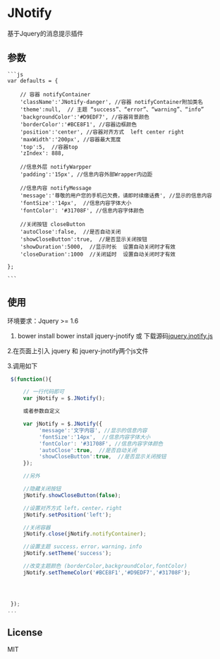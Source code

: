 # JNotify
基于Jquery的消息提示插件


## 参数
    ```js
    var defaults = {

        // 容器 notifyContainer
        'className':'JNotify-danger', //容器 notifyContainer附加类名
        'theme':null,  // 主题 “success”、“error”、“warning”、“info”
        'backgroundColor':'#D9EDF7', //容器背景颜色
        'borderColor':'#BCE8F1', //容器边框颜色
        'position':'center', //容器对齐方式  left center right
        'maxWidth':'200px', //容器最大宽度
        'top':5,  //容器top
        'zIndex': 888,

        //信息外层 notifyWarpper
        'padding':'15px', //信息内容外部Wrapper内边距

        //信息内容 notifyMessage
        'message':'尊敬的用户您的手机已欠费，请即时续缴话费', //显示的信息内容
        'fontSize':'14px',  //信息内容字体大小
        'fontColor': '#31708F', //信息内容字体颜色

        //关闭按钮 closeButton
        'autoClose':false,  //是否自动关闭
        'showCloseButton':true,  //是否显示关闭按钮
        'showDuration':5000,  //显示时长  设置自动关闭时才有效
        'closeDuration':1000  //关闭延时  设置自动关闭时才有效

    };

    ```

## 使用

环境要求：Jquery     >= 1.6

1. bower install bower install jquery-jnotify 或 下载源码[jquery.jnotify.js](https://github.com/997204035/JNotify/blob/master/jquery.jnotify.js)


2.在页面上引入 jquery 和 jquery-jnotify两个js文件

3.调用如下

  ```js
   $(function(){

       // 一行代码即可
       var jNotify = $.JNotify();

       或者参数自定义

       var jNotify = $.JNotify({
            'message':'文字内容', //显示的信息内容
            'fontSize':'14px',  //信息内容字体大小
            'fontColor': '#31708F', //信息内容字体颜色
            'autoClose':true,  //是否自动关闭
            'showCloseButton':true,  //是否显示关闭按钮
       });

       //另外

       //隐藏关闭按钮
       jNotify.showCloseButton(false);

       //设置对齐方式 left，center，right
       jNotify.setPosition('left');

       //关闭容器
       jNotify.close(jNotify.notifyContainer);

       //设置主题 success，error，warning，info
       jNotify.setTheme('success');

       //改变主题颜色 (borderColor,backgroundColor,fontColor)
       jNotify.setThemeColor('#BCE8F1','#D9EDF7','#31708F');




   });
  ...
  ```

## License

MIT


